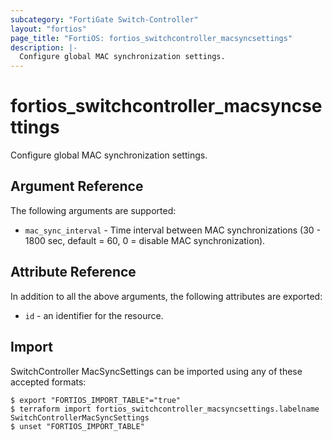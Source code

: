 ```yaml
---
subcategory: "FortiGate Switch-Controller"
layout: "fortios"
page_title: "FortiOS: fortios_switchcontroller_macsyncsettings"
description: |-
  Configure global MAC synchronization settings.
---
```


# fortios_switchcontroller_macsyncsettings
Configure global MAC synchronization settings.

## Argument Reference


The following arguments are supported:

* `mac_sync_interval` - Time interval between MAC synchronizations (30 - 1800 sec, default = 60, 0 = disable MAC synchronization).


## Attribute Reference

In addition to all the above arguments, the following attributes are exported:
* `id` - an identifier for the resource.

## Import

SwitchController MacSyncSettings can be imported using any of these accepted formats:
```
$ export "FORTIOS_IMPORT_TABLE"="true"
$ terraform import fortios_switchcontroller_macsyncsettings.labelname SwitchControllerMacSyncSettings
$ unset "FORTIOS_IMPORT_TABLE"
```
